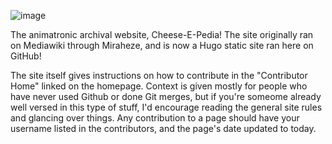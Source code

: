 ![image](static/UI/CEPLogo.png)

The animatronic archival website, Cheese-E-Pedia! The site originally ran on Mediawiki through Miraheze, and is now a Hugo static site ran here on GitHub!

The site itself gives instructions on how to contribute in the "Contributor Home" linked on the homepage. Context is given mostly for people who have never used Github or done Git merges, but if you're someome already well versed in this type of stuff, I'd encourage reading the general site rules and glancing over things. Any contribution to a page should have your username listed in the contributors, and the page's date updated to today.
 
